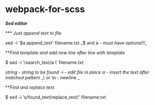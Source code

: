 # webpack-for-scss  

***Sed editor***  

\*\*\* *Just append text to file*  

sed -i '$a append_text' filename.txt  
_$ and a - must have options!!!_  
 
 
 
***Find template and add new line after line with template*  

$ sed -i '/search_text/a \\' filename.txt 
 
   _string - string to be found_
   _-i - edit file in place_ 
   _a - insert the text after matched pattern_ 
   _\\ or \n - newline _ 
 
 
***Find and replace text* 
 
$ sed -i 's/found_text/replace_text/' filename.txt 
